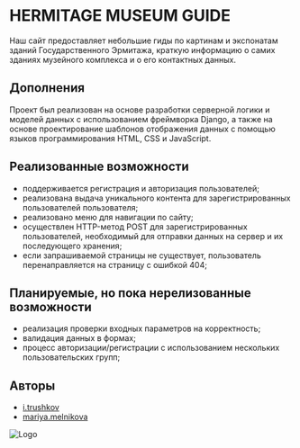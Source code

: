 <!-- # HERMITAGE MUSEUM ONLINE GUIDE

## How to run

1. Clone repository.
2. In project directory execute:
```
    >_ pip install whitenoise
    >_ python manage.py collectstatic
    >_ python manage.py runserver
```
3. Open http://127.0.0.1:8000/rooms in your browser.


## How to push

While on develop branch:
```
    >_ git add .
    >_ git commit -m 'commit_name'
    >_ git push
``` -->

# HERMITAGE MUSEUM GUIDE

Наш сайт предоставляет небольшие гиды по картинам и экспонатам зданий Государственного Эрмитажа, краткую информацию о самих зданиях музейного комплекса и о его контактных данных.


## Дополнения

Проект был реализован на основе разработки серверной логики и моделей данных с использованием фреймворка Django, а также на основе проектирование шаблонов отображения данных с помощью языков программирования HTML, CSS и JavaScript.


## Реализованные возможности

- поддерживается регистрация и авторизация пользователей;
- реализована выдача  уникального  контента для зарегистрированных пользователей пользователя;
- реализовано меню для навигации по сайту;
- осуществлен HTTP-метод POST для зарегистрированных пользователей, необходимый для отправки данных на сервер и их последующего хранения;
- если запрашиваемой страницы не существует, пользователь перенаправляется на страницу с ошибкой 404;

## Планируемые, но пока нерелизованные возможности

- реализация проверки входных параметров на корректность;
- валидация данных в формах;
- процесс авторизации/регистрации с использованием нескольких пользовательских групп;


## Авторы

- [i.trushkov](https://bmstu.codes/i.trushkov)
- [mariya.melnikova](https://bmstu.codes/mariya.melnikova.2)




![Logo](/rooms/static/rooms/media/logo.png)
